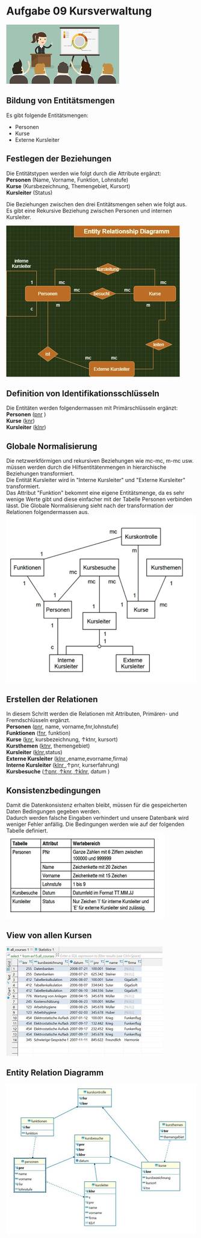 # Aufgabe 09 Kursverwaltung  
![Kurse](/Bilder/kurse.png)  

## Bildung von Entitätsmengen
Es gibt folgende Entitätsmengen:
- Personen
- Kurse
- Externe Kursleiter  

## Festlegen der Beziehungen  
Die Entitätstypen werden wie folgt durch die Attribute ergänzt:  
**Personen** (Name, Vorname, Funktion, Lohnstufe)   
**Kurse** (Kursbezeichnung, Themengebiet, Kursort)   
**Kursleiter** (Status) 

Die Beziehungen zwischen den drei Entitätsmengen sehen wie folgt aus.      
Es gibt eine Rekursive Beziehung zwischen Personen und internen Kursleiter.  

![task09_erd1](/Bilder/Task09_erd_1.jpg) 


## Definition von Identifikationsschlüsseln
Die Entitäten werden folgendermassen mit Primärschlüsseln ergänzt:    
**Personen** (<ins>pnr</ins> )   
**Kurse** (<ins>knr</ins>)   
**Kursleiter** (<ins>klnr</ins>)  

## Globale Normalisierung  
Die netzwerkförmigen und rekursiven Beziehungen wie mc-mc, m-mc usw. müssen werden durch die Hilfsentitätenmengen in hierarchische Beziehungen transformiert.   
Die Entität Kursleiter wird in "Interne Kursleiter" und "Externe Kursleiter" transformiert.  
Das Attribut "Funktion" bekommt eine eigene Entitätsmenge, da es sehr wenige Werte gibt und diese einfacher mit der Tabelle Personen verbinden lässt. 
Die Globale Normalisierung sieht nach der transformation der Relationen folgendermassen aus. 
![task09_globale_norm.](/Bilder/task09_globale_norm.jpg) 


## Erstellen der Relationen 
In diesem Schritt werden die Relationen mit Attributen, Primären- und Fremdschlüsseln ergänzt.  
**Personen** (<ins>pnr</ins>, name, vorname,fnr,lohnstufe)   
**Funktionen** (<ins>fnr</ins>, funktion)   
**Kurse** (<ins>knr</ins>, kursbezeichnung, ↑ktnr, kursort)  
**Kursthemen** (<ins>ktnr</ins>, themengebiet)     
**Kursleiter** (<ins>klnr</ins>,status)  
**Externe Kursleiter** (<ins>klnr </ins>,ename,evorname,firma)  
**Interne Kursleiter** (<ins>klnr </ins>,↑pnr, kurserfahrung)  
**Kursbesuche** (<ins>↑pnr</ins>,<ins> ↑knr</ins>,<ins> ↑klnr</ins>, datum )  

## Konsistenzbedingungen
Damit die Datenkonsistenz erhalten bleibt, müssen für die gespeicherten Daten Bedingungen gegeben werden.   
Dadurch werden falsche Eingaben verhindert und unsere Datenbank wird weniger Fehler anfällig. 
Die Bedingungen werden wie auf der folgenden Tabelle definiert.
![task09_konsistenz bedingungen](/Bilder/task09_kons_bed.jpg) 

## View von allen Kursen
![task09_view](/Bilder/task09_view.jpg) 


## Entity Relation Diagramm 

![task09_erd](/Bilder/task09_erd.jpg) 




